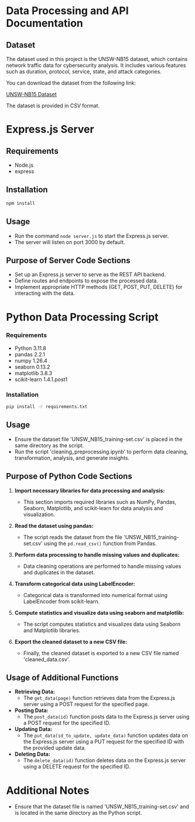 # Data Processing and API Documentation

## Dataset

The dataset used in this project is the UNSW-NB15 dataset, which contains network traffic data for cybersecurity analysis. It includes various features such as duration, protocol, service, state, and attack categories. 

You can download the dataset from the following link:

[UNSW-NB15 Dataset](https://research.unsw.edu.au/projects/unsw-nb15-dataset)

The dataset is provided in CSV format.

# Express.js Server

## Requirements

- Node.js
- express

## Installation

```bash
npm install
```

## Usage

- Run the command `node server.js` to start the Express.js server.
- The server will listen on port 3000 by default.

## Purpose of Server Code Sections

- Set up an Express.js server to serve as the REST API backend.
- Define routes and endpoints to expose the processed data.
- Implement appropriate HTTP methods (GET, POST, PUT, DELETE) for interacting with the data.


# Python Data Processing Script

### Requirements
- Python 3.11.8
- pandas 2.2.1
- numpy 1.26.4
- seaborn 0.13.2
- matplotlib 3.8.3
- scikit-learn 1.4.1.post1



### Installation
```bash
pip install -r requirements.txt
```
## Usage

- Ensure the dataset file 'UNSW_NB15_training-set.csv' is placed in the same directory as the script.
- Run the script 'cleaning_preprocessing.ipynb' to perform data cleaning, transformation, analysis, and generate insights.

## Purpose of Python Code Sections

1. **Import necessary libraries for data processing and analysis:**
   - This section imports required libraries such as NumPy, Pandas, Seaborn, Matplotlib, and scikit-learn for data analysis and visualization.

2. **Read the dataset using pandas:**
   - The script reads the dataset from the file 'UNSW_NB15_training-set.csv' using the `pd.read_csv()` function from Pandas.

3. **Perform data processing to handle missing values and duplicates:**
   - Data cleaning operations are performed to handle missing values and duplicates in the dataset.

4. **Transform categorical data using LabelEncoder:**
   - Categorical data is transformed into numerical format using LabelEncoder from scikit-learn.

5. **Compute statistics and visualize data using seaborn and matplotlib:**
   - The script computes statistics and visualizes data using Seaborn and Matplotlib libraries.

6. **Export the cleaned dataset to a new CSV file:**
   - Finally, the cleaned dataset is exported to a new CSV file named 'cleaned_data.csv'.

## Usage of Additional Functions

- **Retrieving Data:** 
  - The `get_data(page)` function retrieves data from the Express.js server using a POST request for the specified page.
- **Posting Data:** 
  - The `post_data(id)` function posts data to the Express.js server using a POST request for the specified ID.
- **Updating Data:** 
  - The `put_data(id_to_update, update_data)` function updates data on the Express.js server using a PUT request for the specified ID with the provided update data.
- **Deleting Data:** 
  - The `delete_data(id)` function deletes data on the Express.js server using a DELETE request for the specified ID.


# Additional Notes

- Ensure that the dataset file is named 'UNSW_NB15_training-set.csv' and is located in the same directory as the Python script.

